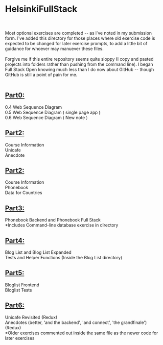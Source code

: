 # HelsinkiFullStack<br/><br/>
Most optional exercises are completed -- as I've noted in my submission form. I've added this directory for those places where old exercise code is expected to be changed for later exercise prompts, to add a little bit of guidance for whoever may manuever these files.<br/></br>
Forgive me if this entire repository seems quite sloppy (I copy and pasted projects into folders rather than pushing from the command line). I began Full Stack Open knowing much less than I do now about GitHub -- though GitHub is still a point of pain for me.
<br/>
<br/>
## <a href="https://github.com/travisddraper/HelsinkiFullStack.git">Part0:</a> <br/>
  0.4 Web Sequence Diagram <br/>
  0.5 Web Sequence Diagram ( single page app )<br/>
  0.6 Web Sequence Diagram ( New note ) <br/>

## <a href="https://github.com/travisddraper/HelsinkiFullStack/tree/main/part1">Part2:</a> <br/>
  Course Information<br/>
  Unicafe<br/>
  Anecdote<br/>
  
## <a href="https://github.com/travisddraper/HelsinkiFullStack/tree/main/Part2">Part2:</a> <br/>
  Course Information<br/>
  Phonebook<br/>
  Data for Countries<br/>
  
## <a href="https://github.com/travisddraper/HelsinkiFullStack/tree/main/part3/phonebook_backend_integrated">Part3:</a> <br/>
  Phonebook Backend and Phonebook Full Stack<br/>
    *Includes Command-line database exercise in directory<br/>
  
## <a href="https://github.com/travisddraper/HelsinkiFullStack/tree/main/part4/blog_list">Part4:</a> <br/>
  Blog List and Blog List Expanded<br/>
  Tests and Helper Functions (Inside the Blog List directory)<br/>
  
## <a href="https://github.com/travisddraper/HelsinkiFullStack/tree/main/part5">Part5:</a> <br/>
  Bloglist Frontend<br/>
  Bloglist Tests<br/>
 
## <a href="https://github.com/travisddraper/HelsinkiFullStack/tree/main/part6">Part6:</a><br/>
  Unicafe Revisited (Redux)<br/>
  Anecdotes (better, 'and the backend', 'and connect', 'the grandfinale')  (Redux)<br/>
  *Older exercises commented out inside the same file as the newer code for later exercises
  
